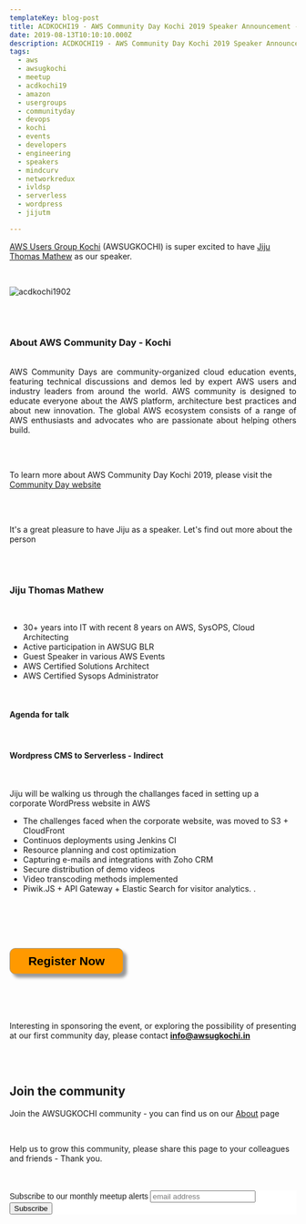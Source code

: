 ```yaml
---
templateKey: blog-post
title: ACDKOCHI19 - AWS Community Day Kochi 2019 Speaker Announcement - Jiju Thomas Mathew 
date: 2019-08-13T10:10:10.000Z
description: ACDKOCHI19 - AWS Community Day Kochi 2019 Speaker Announcement -  Jiju Thomas Mathew
tags:
  - aws
  - awsugkochi
  - meetup
  - acdkochi19
  - amazon
  - usergroups
  - communityday
  - devops
  - kochi
  - events
  - developers
  - engineering
  - speakers
  - mindcurv
  - networkredux
  - ivldsp
  - serverless
  - wordpress
  - jijutm

---
```


[AWS Users Group Kochi](https://awsugkochi.in) (AWSUGKOCHI) is super excited to have [Jiju Thomas Mathew](https://www.linkedin.com/in/jijutm/) as our speaker.

<br>

![acdkochi1902](/img/awsugkochi-acdkochi19-speaker-jiju.png)


<br> 
<br>

<h3> About AWS Community Day - Kochi </h3>

<br>
<div style="text-align: justify">
AWS Community Days are community-organized cloud education events, featuring technical discussions and demos led by expert AWS users and industry leaders from around the world. AWS community is designed to educate everyone about the AWS platform, architecture best practices and about new innovation. The global AWS ecosystem consists of a range of AWS enthusiasts and advocates who are passionate about helping others build.
</div>

<br> <br> 

To learn more about AWS Community Day Kochi 2019, please visit the [Community Day website](https://communityday.awsugkochi.in)


<br> <br> 

It's a great pleasure to have Jiju as a speaker. Let's find out more about the person

<br> <br> 

<h3> Jiju Thomas Mathew </h3>

<br>

- 30+ years into IT with recent 8 years on AWS, SysOPS, Cloud Architecting
- Active participation in AWSUG BLR
- Guest Speaker in various AWS Events 
- AWS Certified Solutions Architect
- AWS Certified Sysops Administrator

<br>

<h4> Agenda for talk </h4>
<br>
<h4>  Wordpress CMS to Serverless - Indirect </h4>
<br>

Jiju will be walking us through the challanges faced in setting up a corporate WordPress website in AWS

- The challenges faced when the corporate website, was moved to S3 + CloudFront
- Continuos deployments using Jenkins CI
- Resource planning and cost optimization
- Capturing e-mails and integrations with Zoho CRM
- Secure distribution of demo videos
- Video transcoding methods implemented
- Piwik.JS + API Gateway + Elastic Search for visitor analytics. . 


<br> <br> <br> <br>

<form>
<input style="width: 200px; padding: 10px; cursor: pointer; box-shadow: 6px 6px 5px; #999; -webkit-box-shadow: 6px 6px 5px #999; -moz-box-shadow: 6px 6px 5px #999; font-weight: bold; background: #FF9900; color: #000; border-radius: 10px; border: 1px solid #999; font-size: 150%;" type="button" value="Register Now" onclick="location.href='https://konfhub.com/awsugkochi'" />
</form>  

<br> <br> <br> <br>
Interesting in sponsoring the event, or exploring the possibility of presenting at our first community day, please contact **info@awsugkochi.in**


<br> <br>

## Join the community

Join the AWSUGKOCHI community - you can find us on our [About](https://awsugkochi.in/about) page

<br> 

Help us to grow this community, please share this page to your colleagues and friends - Thank you.

<br>
<br>

<!-- Begin Mailchimp Signup Form -->
<link href="//cdn-images.mailchimp.com/embedcode/slim-10_7.css" rel="stylesheet" type="text/css">
<style type="text/css">
	#mc_embed_signup{background:#fff; clear:left; font:14px Helvetica,Arial,sans-serif; }
	/* Add your own Mailchimp form style overrides in your site stylesheet or in this style block.
	   We recommend moving this block and the preceding CSS link to the HEAD of your HTML file. */
</style>
<div id="mc_embed_signup">
<form action="https://awsugkochi.us20.list-manage.com/subscribe/post?u=b4c4469413422365d2a2e5cf6&amp;id=d4837b9a16" method="post" id="mc-embedded-subscribe-form" name="mc-embedded-subscribe-form" class="validate" target="_blank" novalidate>
    <div id="mc_embed_signup_scroll">
	<label for="mce-EMAIL">Subscribe to our monthly meetup alerts</label>
	<input type="email" value="" name="EMAIL" class="email" id="mce-EMAIL" placeholder="email address" required>
    <!-- real people should not fill this in and expect good things - do not remove this or risk form bot signups-->
    <div style="position: absolute; left: -5000px;" aria-hidden="true"><input type="text" name="b_b4c4469413422365d2a2e5cf6_d4837b9a16" tabindex="-1" value=""></div>
    <div class="clear"><input type="submit" value="Subscribe" name="subscribe" id="mc-embedded-subscribe" class="button"></div>
    </div>
</form>
</div>

<!--End mc_embed_signup-->
